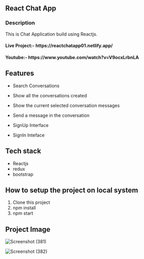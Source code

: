 <h2> React Chat App</h2>
<h3>Description</h3>
<p> This is Chat Application build using Reactjs. </p>
<h4>Live Project:- https://reactchatapp01.netlify.app/</h4>
<h4>Youtube:- https://www.youtube.com/watch?v=V9ocxLrbnLA</h4>

  ## Features
  * Search Conversations
 
  * Show all the conversations created
 
  * Show the current selected conversation messages

  * Send a message in the conversation
 
  * SignUp Interface

  * SignIn Inteface

## Tech stack
<ul>
<li>Reactjs</li>
<li>redux</li>
<li>bootstrap</li>
</ul>
  
## How to setup the project on local system
  1. Clone this project
  2. npm install
  3. npm start

<h2> Project Image </h2>

![Screenshot (381)](https://github.com/shubhamkr83/React_Chat_App/assets/72254047/7ba02639-ea57-468d-b7e9-3a3e095f756a)

![Screenshot (382)](https://github.com/shubhamkr83/React_Chat_App/assets/72254047/b5ba0c47-47d3-4c69-b9dd-524604af7b2b)
